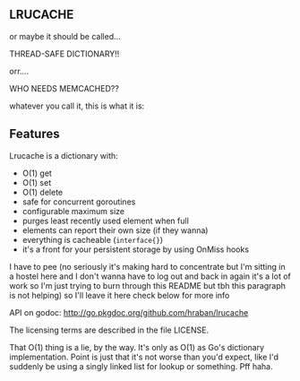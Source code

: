 ## LRUCACHE

or maybe it should be called...

THREAD-SAFE DICTIONARY!!

orr....

WHO NEEDS MEMCACHED??

whatever you call it, this is what it is:

## Features

Lrucache is a dictionary with:

* O(1) get
* O(1) set
* O(1) delete
* safe for concurrent goroutines
* configurable maximum size
* purges least recently used element when full
* elements can report their own size (if they wanna)
* everything is cacheable (`interface{}`)
* it's a front for your persistent storage by using OnMiss hooks

I have to pee (no seriously it's making hard to concentrate but I'm sitting in
a hostel here and I don't wanna have to log out and back in again it's a lot of
work so I'm just trying to burn through this README but tbh this paragraph is
not helping) so I'll leave it here check below for more info

API on godoc: <http://go.pkgdoc.org/github.com/hraban/lrucache>

The licensing terms are described in the file LICENSE.

That O(1) thing is a lie, by the way. It's only as O(1) as Go's dictionary
implementation. Point is just that it's not worse than you'd expect, like I'd
suddenly be using a singly linked list for lookup or something. Pff haha.
